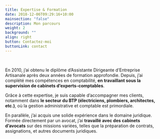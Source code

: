 ```yaml
---
title: Expertise & Formation
date: 2018-12-06T09:29:16+10:00
mainsection: "false"
description: Mon parcours
weight: 2
background: ""
align: right
button: Contactez-moi
buttonLink: contact
---
```

<br>

En 2010, j’ai obtenu le diplôme d’Assistante Dirigeante d’Entreprise Artisanale après deux années de formation approfondie. Depuis, j’ai complété mes compétences en comptabilité, **en travaillant sous la supervision de cabinets d’experts-comptables**.

Grâce à cette expertise, je suis capable d’accompagner mes clients, notamment dans **le secteur du BTP (électriciens, plombiers, architectes, etc.)**, où la gestion administrative et comptable est primordiale.

En parallèle, j’ai acquis une solide expérience dans le domaine juridique. Formée directement par un avocat, j’ai **travaillé avec des cabinets d’avocats** sur des missions variées, telles que la préparation de contrats, assignations, et autres documents juridiques.